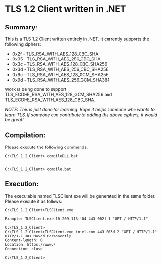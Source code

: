 # TLS 1.2 Client written in .NET

## Summary:

This is a TLS 1.2 Client written entirely in .NET. It currently supports 
the following ciphers:

* 0x2f - TLS_RSA_WITH_AES_128_CBC_SHA
* 0x35 - TLS_RSA_WITH_AES_256_CBC_SHA
* 0x3c - TLS_RSA_WITH_AES_128_CBC_SHA256
* 0x3d - TLS_RSA_WITH_AES_256_CBC_SHA256
* 0x9c - TLS_RSA_WITH_AES_128_GCM_SHA256
* 0x9d - TLS_RSA_WITH_AES_256_GCM_SHA384

Work is being done to support TLS_ECDHE_RSA_WITH_AES_128_GCM_SHA256
 and TLS_ECDHE_RSA_WITH_AES_128_CBC_SHA.

_NOTE: This is just done for learning. Hope it helps someone who wants to learn
TLS. If someone can contribute to adding the above ciphers, it would be great!_

## Compilation:

Please execute the following commands:

```
C:\TLS_1.2_Client> compileDLL.bat


C:\TLS_1.2_Client> compile.bat
```  

## Execution:

The executable named TLSClient.exe will be generated in the same folder. 
 Please execute it as follows:

```
C:\TLS_1.2_Client>TLSClient.exe
     
Example: TLSClient.exe 10.209.113.104 443 002f 1 "GET / HTTP/1.1"

C:\TLS_1.2_Client>
C:\TLS_1.2_Client>TLSClient.exe intel.com 443 003d 2 "GET / HTTP/1.1"
HTTP/1.1 301 Moved Permanently
Content-length: 0
Location: https://www./
Connection: close

C:\TLS_1.2_Client>
```
  
